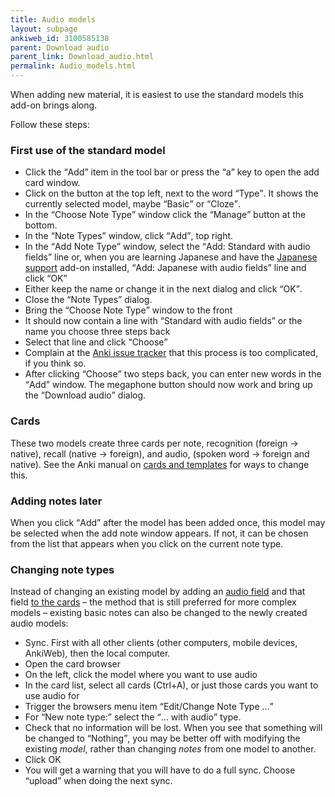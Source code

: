```yaml
---
title: Audio models
layout: subpage
ankiweb_id: 3100585138
parent: Download audio
parent_link: Download_audio.html
permalink: Audio_models.html
---
```


When adding new material, it is easiest to use the standard models this
add-on brings along.

Follow these steps:

### First use of the standard model

* Click the <q>Add</q> item in the tool bar or press the <q>a</q> key to open
  the add card window.
* Click on the button at the top left, next to the word <q>Type</q>. It
  shows the currently selected model, maybe <q>Basic</q> or <q>Cloze</q>.
* In the <q>Choose Note Type</q> window click the <q>Manage</q> button at the
  bottom.
* In the <q>Note Types</q> window, click <q>Add</q>, top right.
* In the <q>Add Note Type</q> window, select the <q>Add: Standard with
  audio fields</q> line or, when you are learning Japanese and have the
  [Japanese support](https://ankiweb.net/shared/info/3918629684)
  add-on installed, <q>Add: Japanese with audio fields</q> line and
  click <Q>OK</Q>
* Either keep the name or change it in the next dialog and click <Q>OK</Q>.
* Close the <q>Note Types</q> dialog.
* Bring the <q>Choose Note Type</q> window to the front
* It should now contain a line with <q>Standard with audio fields</q> or
  the name you choose three steps back
* Select that line and click <q>Choose</q>
* Complain at the
  [Anki issue tracker](https://anki.tenderapp.com/discussions/ankidesktop)
  that this process is too complicated, if you think so.
* After clicking <q>Choose</q> two steps back, you can enter new words in
  the <q>Add</q> window. The megaphone button should now work and bring up the
  <q>Download audio</q> dialog.

### Cards

These two models create three cards per note, recognition (foreign →
native), recall (native → foreign), and audio, (spoken word → foreign
and native). See the Anki manual on
[cards and templates](http://ankisrs.net/docs/manual.html#cards-and-templates)
for ways to change this.

### Adding notes later

When you click <q>Add</q> after the model has been added once, this model
may be selected when the add note window appears. If not, it can be
chosen from the list that appears when you click on the current note type.

### Changing note types

Instead of changing an existing model by adding an
[audio field](Add_audio_field.html) and that field
[to the cards](Add_audio_to_card.html) – the method that is
still preferred for more complex models – existing basic notes can
also be changed to the newly created audio models:

* Sync. First with all other clients (other computers, mobile devices,
  AnkiWeb), then the local computer.
* Open the card browser
* On the left, click the model where you want to use audio
* In the card list, select all cards (Ctrl+A), or just those cards you
  want to use audio for
* Trigger the browsers menu item <q>Edit/Change Note Type ...</q>
* For <q>New note type:</q> select the <q>… with audio</q> type.
* Check that no information will be lost. When you see that something
  will be changed to <q>Nothing</q>, you may be better off with modifying
  the existing *model*, rather than changing *notes* from one model to another.
* Click OK
* You will get a warning that you will have to do a full sync. Choose
  <q>upload</q> when doing the next sync.

